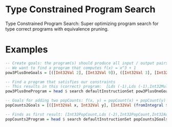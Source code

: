 # Type Constrained Program Search
Type Constrained Program Search: Super optimizing program search for type correct programs with equivalence pruning.

Examples
=== 

```haskell
-- Create goals: the program(s) should produce all input / output pairs
-- We want to find a program that computes f(x) = x^3 + 1
pow3PlusOneGoals = [([Int32Val 2], [Int32Val 9]), ([Int32Val 3], [Int32Val 28]), ([Int32Val 4], [Int32Val 65])]

-- Find a program that satisfies our constraints
-- This results in this (correct) program:  [Lds (-1),Lds (-1),Int32Mul,Int32Mul,Int32Inc]
pow3PlusOneProgram = head $ search defaultInstructionSet pow3PlusOneGoals identity5Tree

-- Goals for adding two popCounts: f(x, y) = popCount(x) + popCount(y)
popCounts2Goals = [([Int32Val x, Int32Val y], [Int32Val (fromIntegral $ popCount x + popCount y)]) | x <- [-100..100], y <- [-100..100]]

-- Finds as first result: [Int32PopCount,Lds (-2),Int32PopCount,Int32Add,Sts (-2)]
popCounts2Program = head $ search defaultInstructionSet popCounts2Goals identity5Tree

```
